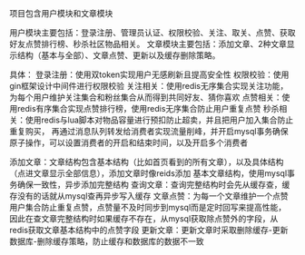 项目包含用户模块和文章模块

用户模块主要包括：登录注册、管理员认证、权限校验、关注、取关、点赞、获取好友点赞排行榜、秒杀社区物品相关。
文章模块主要包括：添加文章、2种文章显示结构（基本与全部）、文章点赞、更新以及缓存删除策略。

具体：
登录注册：使用双token实现用户无感刷新且提高安全性
权限校验：使用gin框架设计中间件进行权限校验
关注相关：使用redis无序集合实现关注功能，为每个用户维护关注集合和粉丝集合从而得到共同好友、猜你喜欢
点赞相关：使用redis有序集合实现点赞排行榜，使用redis无序集合防止用户重复点赞
秒杀相关：使用redis与lua脚本对物品容量进行预扣防止超卖，并且把用户加入集合防止重复购买，
再通过消息队列转发给消费者实现流量削峰，并开启mysql事务确保原子操作，可以设置消费者的开启和结束时间，以及开启多个消费者

添加文章：文章结构包含基本结构（比如首页看到的所有文章），以及具体结构（点进文章显示全部信息），添加文章时像reids添加
基本文章结构，使用mysql事务确保一致性，异步添加完整结构
查询文章：查询完整结构时会先从缓存查，缓存没有的话就从mysql查再异步写入缓存
文章点赞：为每一个文章维护一个点赞用户集合防止重复点赞，点赞量不及时同步到mysql而是定时回写来提高性能，
因此在查文章完整结构时如果缓存不存在，从mysql获取除点赞外的字段，从redis获取文章基本结构中的点赞字段
更新文章：更新文章时采取删除缓存-更新数据库-删除缓存策略，防止缓存和数据库的数据不一致
